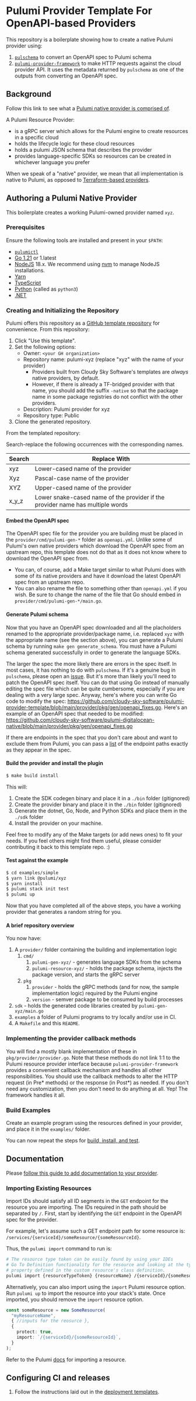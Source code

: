 # Pulumi Provider Template For OpenAPI-based Providers

This repository is a boilerplate showing how to create a native Pulumi provider using:

1. [`pulschema`](https://github.com/cloudy-sky-software/pulschema) to convert an OpenAPI spec to Pulumi schema
2. [`pulumi-provider-framework`](https://github.com/cloudy-sky-software/pulumi-provider-framework) to make HTTP requests against the cloud provider API. It uses the metadata returned by `pulschema` as one of the outputs from
   converting an OpenAPI spec.

## Background

Follow this link to see what a [Pulumi native provider is comprised of](https://github.com/cloudy-sky-software/cloud-provider-api-conformance/blob/main/pulumi.md).

A Pulumi Resource Provider:

- is a gRPC server which allows for the Pulumi engine to create resources in a specific cloud
- holds the lifecycle logic for these cloud resources
- holds a pulumi JSON schema that describes the provider
- provides language-specific SDKs so resources can be created in whichever language you prefer

When we speak of a "native" provider, we mean that all implementation is native to Pulumi, as opposed
to [Terraform-based providers](https://github.com/pulumi/pulumi-tf-provider-boilerplate).

## Authoring a Pulumi Native Provider

This boilerplate creates a working Pulumi-owned provider named `xyz`.

### Prerequisites

Ensure the following tools are installed and present in your `$PATH`:

- [`pulumictl`](https://github.com/pulumi/pulumictl#installation)
- [Go 1.21](https://golang.org/dl/) or 1.latest
- [NodeJS](https://nodejs.org/en/) 18.x. We recommend using [nvm](https://github.com/nvm-sh/nvm) to manage NodeJS installations.
- [Yarn](https://yarnpkg.com/)
- [TypeScript](https://www.typescriptlang.org/)
- [Python](https://www.python.org/downloads/) (called as `python3`)
- [.NET](https://dotnet.microsoft.com/download)

### Creating and Initializing the Repository

Pulumi offers this repository as a [GitHub template repository](https://docs.github.com/en/repositories/creating-and-managing-repositories/creating-a-repository-from-a-template) for convenience. From this repository:

1. Click "Use this template".
1. Set the following options:
   - Owner: `<your GH organization>`
   - Repository name: pulumi-xyz (replace "xyz" with the name of your provider)
     - Providers built from Cloudy Sky Software's templates are _always_ native providers, by default.
     - However, if there is already a TF-bridged provider with that name, you should add the suffix `-native` so that the package name in some package registries do not conflict with the other providers.
   - Description: Pulumi provider for xyz
   - Repository type: Public
1. Clone the generated repository.

From the templated repository:

Search-replace the following occurrences with the corresponding names.

| Search | Replace With                                                                   |
| ------ | ------------------------------------------------------------------------------ |
| xyz    | Lower-cased name of the provider                                               |
| Xyz    | Pascal-case name of the provider                                               |
| XYZ    | Upper-cased name of the provider                                               |
| x_y_z  | Lower snake-cased name of the provider if the provider name has multiple words |

#### Embed the OpenAPI spec

The OpenAPI spec file for the provider you are building must be placed in the `provider/cmd/pulumi-gen-*` folder as `openapi.yml`.
Unlike some of Pulumi's own native providers which download the OpenAPI spec from an upstream repo, this template does not do that
as it does not know where to download the OpenAPI spec from.

- You can, of course, add a Make target similar to what Pulumi does with some of its native providers and have it download the latest
OpenAPI spec from an upstream repo.
- You can also rename the file to something other than `openapi.yml` if you wish. Be sure to change the name of the file that Go
should embed in `provider/cmd/pulumi-gen-*/main.go`.

#### Generate Pulumi schema

Now that you have an OpenAPI spec downloaded and all the placholders renamed to the appropriate provider/package name,
i.e. replaced `xyz` with the appropriate name (see the section above), you can generate a Pulumi schema by running
`make gen generate_schema`. You must have a Pulumi schema generated successfully in order to generate the language
SDKs.

The larger the spec the more likely there are errors in the spec itself. In most cases, it has nothing to do with `pulschema`.
If it's a genuine bug in `pulschema`, please open an [issue](https://github.com/cloudy-sky-software/pulschema/issues).
But it's more than likely you'll need to patch the OpenAPI spec itself. You can do that using Go instead of manually editing the spec file
which can be quite cumbersome, especially if you are dealing with a very large spec.
Anyway, here's where you can write Go code to modify the spec: https://github.com/cloudy-sky-software/pulumi-provider-template/blob/main/provider/pkg/gen/openapi_fixes.go.
Here's an example of an OpenAPI spec that needed to be modified: https://github.com/cloudy-sky-software/pulumi-digitalocean-native/blob/main/provider/pkg/gen/openapi_fixes.go

If there are endpoints in the spec that you don't care about and want to exclude them from Pulumi,
you can pass a [list](https://github.com/cloudy-sky-software/pulumi-provider-template/blob/main/provider/pkg/gen/schema.go#L94) of the endpoint paths exactly as they appear in the spec.

#### Build the provider and install the plugin

```bash
$ make build install
```

This will:

1. Create the SDK codegen binary and place it in a `./bin` folder (gitignored)
2. Create the provider binary and place it in the `./bin` folder (gitignored)
3. Generate the dotnet, Go, Node, and Python SDKs and place them in the `./sdk` folder
4. Install the provider on your machine.

Feel free to modify any of the Make targets (or add news ones) to fit your needs.
If you feel others might find them useful, please consider contributing it back to
this template repo. :)

#### Test against the example

```bash
$ cd examples/simple
$ yarn link @pulumi/xyz
$ yarn install
$ pulumi stack init test
$ pulumi up
```

Now that you have completed all of the above steps, you have a working provider that generates a random string for you.

#### A brief repository overview

You now have:

1. A `provider/` folder containing the building and implementation logic
   1. `cmd/`
      1. `pulumi-gen-xyz/` - generates language SDKs from the schema
      2. `pulumi-resource-xyz/` - holds the package schema, injects the package version, and starts the gRPC server
   2. `pkg`
      1. `provider` - holds the gRPC methods (and for now, the sample implementation logic) required by the Pulumi engine
      2. `version` - semver package to be consumed by build processes
3. `sdk` - holds the generated code libraries created by `pulumi-gen-xyz/main.go`
4. `examples` a folder of Pulumi programs to try locally and/or use in CI.
5. A `Makefile` and this `README`.

### Implementing the provider callback methods

You will find a mostly blank implementation of these in `pkg/provider/provider.go`.
Note that these methods do not link 1:1 to the Pulumi resource provider interface
because `pulumi-provider-framework` provides a convenient callback mechanism
and handles all other responsibilities. You should use the callback methods
to alter the HTTP request (in Pre* methods) or the response (in Post*) as
needed. If you don't need any customization, then you don't need to do
anything at all. Yep! The framework handles it all.

### Build Examples

Create an example program using the resources defined in your provider, and place it in the `examples/` folder.

You can now repeat the steps for [build, install, and test](#test-against-the-example).

## Documentation

Please [follow this guide to add documentation to your provider](https://www.pulumi.com/docs/guides/pulumi-packages/how-to-author/#write-documentation).

### Importing Existing Resources

Import IDs should satisfy all ID segments in the `GET` endpoint for the resource
you are importing. The IDs required in the path should be separated by `/`.
First, start by identifying the `GET` endpoint in the OpenAPI spec
for the provider.

For example, let's assume such a GET endpoint path for some resource is: `/services/{serviceId}/someResource/{someResourceId}`.

Thus, the `pulumi import` command to run is:

```bash
# The resource type token can be easily found by using your IDEs
# Go To Definition functionality for the resource and looking at the type
# property defined in the custom resource's class definition.
pulumi import {resourceTypeToken} {resourceName} /{serviceId}/{someResourceId}
```

Alternatively, you can also import using the `import` Pulumi resource option.
Run `pulumi up` to import the resource into your stack's state. Once imported,
you should remove the `import` resource option.

```typescript
const someResource = new SomeResource(
  "myResourceName",
  { //inputs for the reosurce },
  {
    protect: true,
    import: `/{serviceId}/{someResourceId}`,
  }
);
```

Refer to the Pulumi [docs](https://www.pulumi.com/docs/iac/adopting-pulumi/import/) for importing a
resource.

## Configuring CI and releases

1. Follow the instructions laid out in the [deployment templates](./deployment-templates/README-DEPLOYMENT.md).
